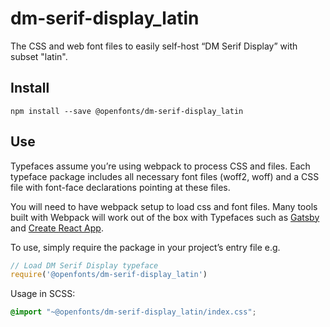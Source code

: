 
# dm-serif-display_latin

The CSS and web font files to easily self-host “DM Serif Display” with subset "latin".

## Install

`npm install --save @openfonts/dm-serif-display_latin`

## Use

Typefaces assume you’re using webpack to process CSS and files. Each typeface
package includes all necessary font files (woff2, woff) and a CSS file with
font-face declarations pointing at these files.

You will need to have webpack setup to load css and font files. Many tools built
with Webpack will work out of the box with Typefaces such as [Gatsby](https://github.com/gatsbyjs/gatsby)
and [Create React App](https://github.com/facebookincubator/create-react-app).

To use, simply require the package in your project’s entry file e.g.

```javascript
// Load DM Serif Display typeface
require('@openfonts/dm-serif-display_latin')
```

Usage in SCSS:
```scss
@import "~@openfonts/dm-serif-display_latin/index.css";
```
